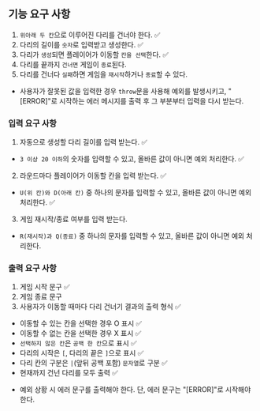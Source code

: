 ## 기능 요구 사항

1. `위아래 두 칸`으로 이루어진 다리를 건너야 한다. ✅
2. 다리의 길이를 `숫자`로 입력받고 생성한다. ✅
3. 다리가 `생성`되면 플레이어가 이동할 `칸을 선택`한다. ✅
4. 다리를 끝까지 `건너면` 게임이 `종료`된다.
5. 다리를 건너다 `실패`하면 게임을 `재시작`하거나 `종료`할 수 있다.

- 사용자가 잘못된 값을 입력한 경우 `throw`문을 사용해 예외를 발생시키고, "[ERROR]"로 시작하는 에러 메시지를 출력 후 그 부분부터 입력을 다시 받는다.

### 입력 요구 사항

1. 자동으로 생성할 다리 길이를 입력 받는다. ✅

- `3 이상 20 이하`의 숫자를 입력할 수 있고, 올바른 값이 아니면 예외 처리한다. ✅

2. 라운드마다 플레이어가 이동할 칸을 입력 받는다. ✅

- `U(위 칸)와 D(아래 칸)` 중 하나의 문자를 입력할 수 있고, 올바른 값이 아니면 예외 처리한다. ✅

3. 게임 재시작/종료 여부를 입력 받는다.

- `R(재시작)과 Q(종료)` 중 하나의 문자를 입력할 수 있고, 올바른 값이 아니면 예외 처리한다.

### 출력 요구 사항

1. 게임 시작 문구 ✅
2. 게임 종료 문구
3. 사용자가 이동할 때마다 다리 건너기 결과의 출력 형식 ✅

- 이동할 수 있는 칸을 선택한 경우 O 표시 ✅
- 이동할 수 없는 칸을 선택한 경우 X 표시 ✅
- `선택하지 않은 칸`은 `공백 한 칸`으로 표시 ✅
- 다리의 시작은 `[`, 다리의 끝은 `]`으로 표시 ✅
- 다리 칸의 구분은 `|`(앞뒤 공백 포함) `문자열`로 구분 ✅
- 현재까지 건넌 다리를 모두 출력 ✅

* 예외 상황 시 에러 문구를 출력해야 한다. 단, 에러 문구는 "[ERROR]"로 시작해야 한다.
